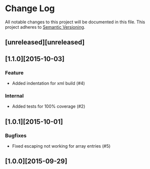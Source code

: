 # Change Log
All notable changes to this project will be documented in this file.
This project adheres to [Semantic Versioning](http://semver.org/).

## [unreleased][unreleased]

## [1.1.0][2015-10-03]
### Feature
* Added indentation for xml build (#4)

### Internal
* Added tests for 100% coverage (#2)

## [1.0.1][2015-10-01]
### Bugfixes
* Fixed escaping not working for array entries (#5)

## [1.0.0][2015-09-29]